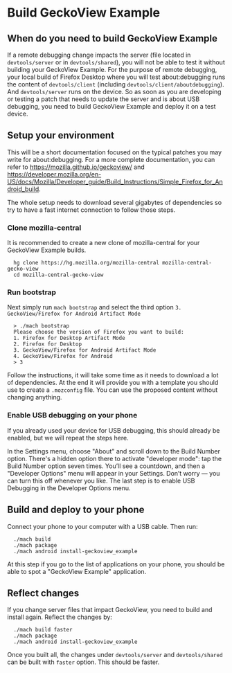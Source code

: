 # Build GeckoView Example

## When do you need to build GeckoView Example

If a remote debugging change impacts the server (file located in `devtools/server` or in `devtools/shared`), you will not be able to test it without building your GeckoView Example. For the purpose of remote debugging, your local build of Firefox Desktop where you will test about:debugging runs the content of `devtools/client` (including `devtools/client/aboutdebugging`). And `devtools/server` runs on the device. So as soon as you are developing or testing a patch that needs to update the server and is about USB debugging, you need to build GeckoView Example and deploy it on a test device.

## Setup your environment

This will be a short documentation focused on the typical patches you may write for about:debugging. For a more complete documentation, you can refer to https://mozilla.github.io/geckoview/ and https://developer.mozilla.org/en-US/docs/Mozilla/Developer_guide/Build_Instructions/Simple_Firefox_for_Android_build.

The whole setup needs to download several gigabytes of dependencies so try to have a fast internet connection to follow those steps.

### Clone mozilla-central

It is recommended to create a new clone of mozilla-central for your GeckoView Example builds.

```
  hg clone https://hg.mozilla.org/mozilla-central mozilla-central-gecko-view
  cd mozilla-central-gecko-view
```

### Run bootstrap

Next simply run `mach bootstrap` and select the third option `3. GeckoView/Firefox for Android Artifact Mode`

```
  > ./mach bootstrap
  Please choose the version of Firefox you want to build:
  1. Firefox for Desktop Artifact Mode
  2. Firefox for Desktop
  3. GeckoView/Firefox for Android Artifact Mode
  4. GeckoView/Firefox for Android
  > 3
```

Follow the instructions, it will take some time as it needs to download a lot of dependencies. At the end it will provide you with a template you should use to create a `.mozconfig` file. You can use the proposed content without changing anything.

### Enable USB debugging on your phone

If you already used your device for USB debugging, this should already be enabled, but we will repeat the steps here.

In the Settings menu, choose "About" and scroll down to the Build Number option. There's a hidden option there to activate "developer mode": tap the Build Number option seven times. You’ll see a countdown, and then a "Developer Options" menu will appear in your Settings. Don’t worry — you can turn this off whenever you like. The last step is to enable USB Debugging in the Developer Options menu.

## Build and deploy to your phone

Connect your phone to your computer with a USB cable. Then run:

```
  ./mach build
  ./mach package
  ./mach android install-geckoview_example
```

At this step if you go to the list of applications on your phone, you should be able to spot a "GeckoView Example" application.

## Reflect changes

If you change server files that impact GeckoView, you need to build and install again. Reflect the changes by:

```
  ./mach build faster
  ./mach package
  ./mach android install-geckoview_example
```

Once you built all, the changes under `devtools/server` and `devtools/shared` can be built with `faster` option. This should be faster.

